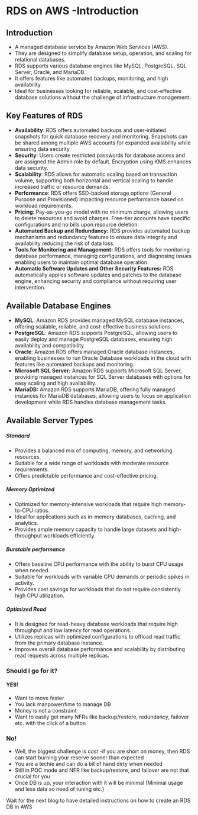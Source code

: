 # RDS on AWS -Introduction

## Introduction

- A managed database service by Amazon Web Services (AWS).
- They are designed to simplify database setup, operation, and scaling for relational databases.
- RDS supports various database engines like MySQL, PostgreSQL, SQL Server, Oracle, and MariaDB.
- It offers features like automated backups, monitoring, and high availability.
- Ideal for businesses looking for reliable, scalable, and cost-effective database solutions without the challenge of infrastructure management.

## Key Features of RDS

- **Availability**: RDS offers automated backups and user-initiated snapshots for quick database recovery and monitoring. Snapshots can be shared among multiple AWS accounts for expanded availability while ensuring data security.
- **Security**: Users create restricted passwords for database access and are assigned the Admin role by default. Encryption using KMS enhances data security.
- **Scalability**: RDS allows for automatic scaling based on transaction volume, supporting both horizontal and vertical scaling to handle increased traffic or resource demands.
- **Performance**: RDS offers SSD-backed storage options (General Purpose and Provisioned) impacting resource performance based on workload requirements.
- **Pricing**: Pay-as-you-go model with no minimum charge, allowing users to delete resources and avoid charges. Free-tier accounts have specific configurations and no bills upon resource deletion.
- **Automated Backup and Redundancy:** RDS provides automated backup mechanisms and redundancy features to ensure data integrity and availability reducing the risk of data loss.
- **Tools for Monitoring and Management:** RDS offers tools for monitoring database performance, managing configurations, and diagnosing issues enabling users to maintain optimal database operation.
- **Automatic Software Updates and Other Security Features:** RDS automatically applies software updates and patches to the database engine, enhancing security and compliance without requiring user intervention.

## Available Database Engines

- **MySQL**: Amazon RDS provides managed MySQL database instances, offering scalable, reliable, and cost-effective business solutions.
- **PostgreSQL**: Amazon RDS supports PostgreSQL, allowing users to easily deploy and manage PostgreSQL databases, ensuring high availability and compatibility.
- **Oracle**: Amazon RDS offers managed Oracle database instances, enabling businesses to run Oracle Database workloads in the cloud with features like automated backups and monitoring.
- **Microsoft SQL Server:** Amazon RDS supports Microsoft SQL Server, providing managed instances for SQL Server databases with options for easy scaling and high availability.
- **MariaDB:** Amazon RDS supports MariaDB, offering fully managed instances for MariaDB databases, allowing users to focus on application development while RDS handles database management tasks.

## Available Server Types

##### Standard

- Provides a balanced mix of computing, memory, and networking resources.
- Suitable for a wide range of workloads with moderate resource requirements.
- Offers predictable performance and cost-effective pricing.

##### Memory Optimized

- Optimized for memory-intensive workloads that require high memory-to-CPU ratios.
- Ideal for applications such as in-memory databases, caching, and analytics.
- Provides ample memory capacity to handle large datasets and high-throughput workloads efficiently.

##### Burstable performance

- Offers baseline CPU performance with the ability to burst CPU usage when needed.
- Suitable for workloads with variable CPU demands or periodic spikes in activity.
- Provides cost savings for workloads that do not require consistently high CPU utilization.

##### Optimized Read

- It is designed for read-heavy database workloads that require high throughput and low latency for read operations.
- Utilizes replicas with optimized configurations to offload read traffic from the primary database instance.
- Improves overall database performance and scalability by distributing read requests across multiple replicas.


### Should I go for it?

#### YES!

- Want to move faster
- You lack manpower/time to manage DB
- Money is not a constraint
- Want to easily get many NFRs like backup/restore, redundancy, failover etc. with the click of a button

### No!

- Well, the biggest challenge is cost -if you are short on money, then RDS can start burning your reserve sooner than expected
- You are a techie and can do a bit of hand dirty when needed
- Still in POC mode and NFR like backup/restore, and failover are not that crucial for you
- Once DB is up, your interaction with it will be minimal (Minimal usage and less data so need of tuning etc.)


Wait for the next blog to have detailed instructions on how to create an RDS DB in AWS




